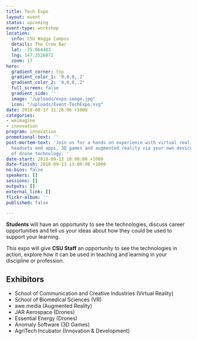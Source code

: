 ```yaml
---
title: Tech Expo
layout: event
status: upcoming
event-type: workshop
location:
  info: CSU Wagga Campus
  details: The Crow Bar
  lat: -35.064483
  lng: 147.3526072
  zoom: 17
hero:
  gradient_corner: top
  gradient_color_1: '0,0,0,.2'
  gradient_color_2: '0,0,0,.2'
  full_screen: false
  gradient_side: ''
  image: "/uploads/expo-image.jpg"
  icon: "/uploads/Event-TechExpo.svg"
date: 2018-08-17 11:26:06 +1000
categories:
- weimagine
- innovation
program: innovation
promotional-text: ''
post-mortem-text: 'Join us for a hands on experience with virtual reality using 3D
  headsets and apps, 3D games and augmented reality via your own device, and demonstrations
  of drone technology. '
date-start: 2018-09-13 10:00:00 +1000
date-finish: 2018-09-13 13:00:00 +1000
no-bios: false
speakers: []
sessions: []
outputs: []
external_link: []
flickr-album: ''
published: false

---
```

**Students** will have an opportunity to see the technologies, discuss career opportunities and tell us your ideas about how they could be used to support your learning.

This expo will give **CSU Staff** an opportunity to see the technologies in action, explore how it can be used in teaching and learning in your discipline or profession.

## Exhibitors

* School of Communication and Creative Industries (Virtual Reality)
* School of Biomedical Sciences (VR)
* awe.media (Augmented Reality)
* JAR Aerospace (Drones)
* Essential Energy (Drones)
* Anomaly Software (3D Games)
* AgriTech Incubator (Innovation & Development)